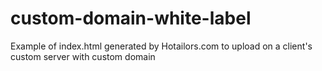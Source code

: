 # custom-domain-white-label
Example of index.html generated by Hotailors.com to upload on a client's custom server with custom domain

